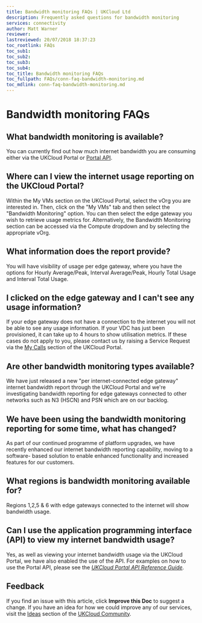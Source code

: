 ```yaml
---
title: Bandwidth monitoring FAQs | UKCloud Ltd
description: Frequently asked questions for bandwidth monitoring
services: connectivity
author: Matt Warner
reviewer:
lastreviewed: 20/07/2018 18:37:23
toc_rootlink: FAQs
toc_sub1: 
toc_sub2:
toc_sub3:
toc_sub4:
toc_title: Bandwidth monitoring FAQs
toc_fullpath: FAQs/conn-faq-bandwidth-monitoring.md
toc_mdlink: conn-faq-bandwidth-monitoring.md
---
```


# Bandwidth monitoring FAQs

## What bandwidth monitoring is available?

You can currently find out how much internet bandwidth you are consuming either via the UKCloud Portal or [Portal API](../portal/ptl-ref-portal-api.md).

## Where can I view the internet usage reporting on the UKCloud Portal?

Within the My VMs section on the UKCloud Portal, select the vOrg you are interested in. Then, click on the "My VMs" tab and then select the "Bandwidth Monitoring" option. You can then select the edge gateway you wish to retrieve usage metrics for. Alternatively, the Bandwidth Monitoring section can be accessed via the Compute dropdown and by selecting the appropriate vOrg.

## What information does the report provide?

You will have visibility of usage per edge gateway, where you have the options for Hourly Average/Peak, Interval Average/Peak, Hourly Total Usage and Interval Total Usage.

## I clicked on the edge gateway and I can't see any usage information?

If your edge gateway does not have a connection to the internet you will not be able to see any usage information. If your VDC has just been provisioned, it can take up to 4 hours to show utilisation metrics. If these cases do not apply to you, please contact us by raising a Service Request via the [My Calls](https://portal.ukcloud.com/support/ivanti) section of the UKCloud Portal.

## Are other bandwidth monitoring types available?

We have just released a new "per internet-connected edge gateway" internet bandwidth report through the UKCloud Portal and we're investigating bandwidth reporting for edge gateways connected to other networks such as N3 (HSCN) and PSN which are on our backlog.

## We have been using the bandwidth monitoring reporting for some time, what has changed?

As part of our continued programme of platform upgrades, we have recently enhanced our internet bandwidth reporting capability, moving to a software- based solution to enable enhanced functionality and increased features for our customers.

## What regions is bandwidth monitoring available for?

Regions 1,2,5 & 6 with edge gateways connected to the internet will show bandwidth usage.

## Can I use the application programming interface (API) to view my internet bandwidth usage?

Yes, as well as viewing your internet bandwidth usage via the UKCloud Portal, we have also enabled the use of the API. For examples
on how to use the Portal API, please see the [*UKCloud Portal API Reference Guide*](../portal/ptl-ref-portal-api.md).

## Feedback

If you find an issue with this article, click **Improve this Doc** to suggest a change. If you have an idea for how we could improve any of our services, visit the [Ideas](https://community.ukcloud.com/ideas) section of the [UKCloud Community](https://community.ukcloud.com).

